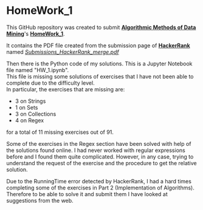 # HomeWork_1

This GitHub repository was created to submit [**Algorithmic Methods of Data Mining**](http://aris.me/index.php/data-mining-ds-2022)'s [**HomeWork_1**](http://aris.me/contents/teaching/data-mining-ds-2022/homeworks/homework1.pdf).

It contains the PDF file created from the submission page of [**HackerRank**](https://www.hackerrank.com/) named <u>*Submissions_HackerRank_merge.pdf*</u>

Then there is the Python code of my solutions. This is a Jupyter Notebook file named "HW_1.ipynb".\
This file is missing some solutions of exercises that I have not been able to complete due to the difficulty level.\
In particular, the exercises that are missing are:
* 3 on Strings
* 1 on Sets 
* 3 on Collections
* 4 on Regex

for a total of 11 missing exercises out of 91.


Some of the exercises in the Regex section have been solved with help of the solutions found online.
I had never worked with regular expressions before and I found them quite complicated.
However, in any case, trying to understand the request of the exercise and the procedure to get the relative solution.

Due to the RunningTime error detected by HackerRank, I had a hard times completing some of the exercises in Part 2 (Implementation of Algorithms). 
Therefore to be able to solve it and submit them I have looked at suggestions from the web.


